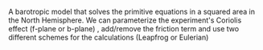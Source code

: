 A barotropic model that solves the primitive equations in a squared area in the North Hemisphere. We can parameterize the experiment's
Coriolis effect (f-plane or b-plane) , add/remove the friction term and use two different schemes for the calculations (Leapfrog or Eulerian)
